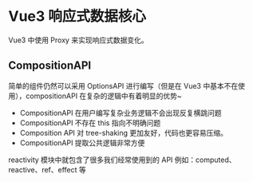 # Vue3 响应式数据核心

Vue3 中使用 Proxy 来实现响应式数据变化。

## CompositionAPI

简单的组件仍然可以采用 OptionsAPI 进行编写（但是在 Vue3 中基本不在使用），compositionAPI 在复杂的逻辑中有着明显的优势~

- CompositionAPI 在用户编写复杂业务逻辑不会出现反复横跳问题
- CompositionAPI 不存在 this 指向不明确问题
- Composition API 对 tree-shaking 更加友好，代码也更容易压缩。
- CompositionAPI 提取公共逻辑非常方便

reactivity 模块中就包含了很多我们经常使用到的 API 例如：computed、reactive、ref、effect 等
